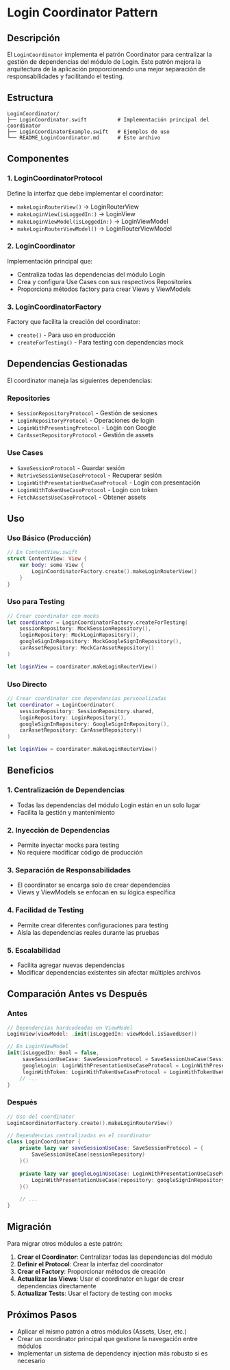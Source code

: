 # Login Coordinator Pattern

## Descripción

El `LoginCoordinator` implementa el patrón Coordinator para centralizar la gestión de dependencias del módulo de Login. Este patrón mejora la arquitectura de la aplicación proporcionando una mejor separación de responsabilidades y facilitando el testing.

## Estructura

```
LoginCoordinator/
├── LoginCoordinator.swift          # Implementación principal del coordinator
├── LoginCoordinatorExample.swift   # Ejemplos de uso
└── README_LoginCoordinator.md      # Este archivo
```

## Componentes

### 1. LoginCoordinatorProtocol
Define la interfaz que debe implementar el coordinator:
- `makeLoginRouterView()` -> LoginRouterView
- `makeLoginView(isLoggedIn:)` -> LoginView  
- `makeLoginViewModel(isLoggedIn:)` -> LoginViewModel
- `makeLoginRouterViewModel()` -> LoginRouterViewModel

### 2. LoginCoordinator
Implementación principal que:
- Centraliza todas las dependencias del módulo Login
- Crea y configura Use Cases con sus respectivos Repositories
- Proporciona métodos factory para crear Views y ViewModels

### 3. LoginCoordinatorFactory
Factory que facilita la creación del coordinator:
- `create()` - Para uso en producción
- `createForTesting()` - Para testing con dependencias mock

## Dependencias Gestionadas

El coordinator maneja las siguientes dependencias:

### Repositories
- `SessionRepositoryProtocol` - Gestión de sesiones
- `LoginRepositoryProtocol` - Operaciones de login
- `LoginWithPresentingProtocol` - Login con Google
- `CarAssetRepositoryProtocol` - Gestión de assets

### Use Cases
- `SaveSessionProtocol` - Guardar sesión
- `RetriveSessionUseCaseProtocol` - Recuperar sesión
- `LoginWithPresentationUseCaseProtocol` - Login con presentación
- `LoginWithTokenUseCaseProtocol` - Login con token
- `FetchAssetsUseCaseProtocol` - Obtener assets

## Uso

### Uso Básico (Producción)
```swift
// En ContentView.swift
struct ContentView: View {
    var body: some View {
        LoginCoordinatorFactory.create().makeLoginRouterView()
    }
}
```

### Uso para Testing
```swift
// Crear coordinator con mocks
let coordinator = LoginCoordinatorFactory.createForTesting(
    sessionRepository: MockSessionRepository(),
    loginRepository: MockLoginRepository(),
    googleSignInRepository: MockGoogleSignInRepository(),
    carAssetRepository: MockCarAssetRepository()
)

let loginView = coordinator.makeLoginRouterView()
```

### Uso Directo
```swift
// Crear coordinator con dependencias personalizadas
let coordinator = LoginCoordinator(
    sessionRepository: SessionRepository.shared,
    loginRepository: LoginRepository(),
    googleSignInRepository: GoogleSignInRepository(),
    carAssetRepository: CarAssetRepository()
)

let loginView = coordinator.makeLoginRouterView()
```

## Beneficios

### 1. Centralización de Dependencias
- Todas las dependencias del módulo Login están en un solo lugar
- Facilita la gestión y mantenimiento

### 2. Inyección de Dependencias
- Permite inyectar mocks para testing
- No requiere modificar código de producción

### 3. Separación de Responsabilidades
- El coordinator se encarga solo de crear dependencias
- Views y ViewModels se enfocan en su lógica específica

### 4. Facilidad de Testing
- Permite crear diferentes configuraciones para testing
- Aísla las dependencias reales durante las pruebas

### 5. Escalabilidad
- Facilita agregar nuevas dependencias
- Modificar dependencias existentes sin afectar múltiples archivos

## Comparación Antes vs Después

### Antes
```swift
// Dependencias hardcodeadas en ViewModel
LoginView(viewModel: .init(isLoggedIn: viewModel.isSavedUser))

// En LoginViewModel
init(isLoggedIn: Bool = false,
     saveSessionUseCase: SaveSessionProtocol = SaveSessionUseCase(SessionRepository.shared),
     googleLogin: LoginWithPresentationUseCaseProtocol = LoginWithPresentationUseCase(repository: GoogleSignInRepository()),
     loginWithToken: LoginWithTokenUseCaseProtocol = LoginWithTokenUseCase(repository: LoginRepository())) {
    // ...
}
```

### Después
```swift
// Uso del coordinator
LoginCoordinatorFactory.create().makeLoginRouterView()

// Dependencias centralizadas en el coordinator
class LoginCoordinator {
    private lazy var saveSessionUseCase: SaveSessionProtocol = {
        SaveSessionUseCase(sessionRepository)
    }()
    
    private lazy var googleLoginUseCase: LoginWithPresentationUseCaseProtocol = {
        LoginWithPresentationUseCase(repository: googleSignInRepository)
    }()
    
    // ...
}
```

## Migración

Para migrar otros módulos a este patrón:

1. **Crear el Coordinator**: Centralizar todas las dependencias del módulo
2. **Definir el Protocol**: Crear la interfaz del coordinator
3. **Crear el Factory**: Proporcionar métodos de creación
4. **Actualizar las Views**: Usar el coordinator en lugar de crear dependencias directamente
5. **Actualizar Tests**: Usar el factory de testing con mocks

## Próximos Pasos

- Aplicar el mismo patrón a otros módulos (Assets, User, etc.)
- Crear un coordinator principal que gestione la navegación entre módulos
- Implementar un sistema de dependency injection más robusto si es necesario 